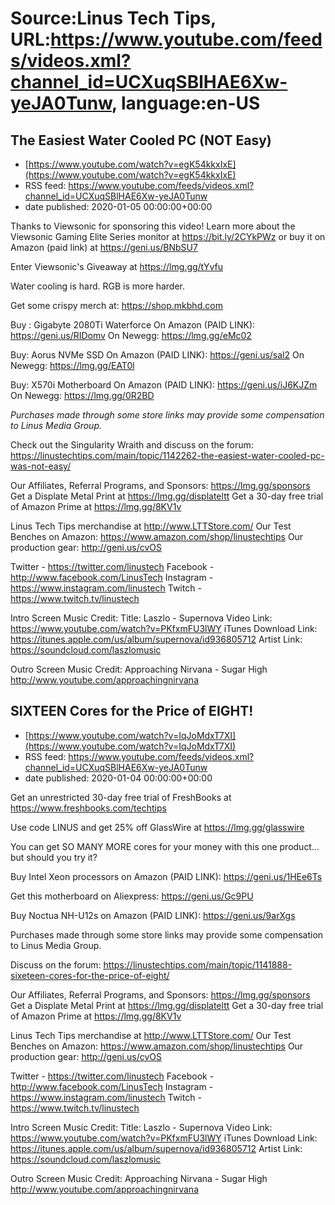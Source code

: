 # Source:Linus Tech Tips, URL:https://www.youtube.com/feeds/videos.xml?channel_id=UCXuqSBlHAE6Xw-yeJA0Tunw, language:en-US

## The Easiest Water Cooled PC (NOT Easy)
 - [https://www.youtube.com/watch?v=egK54kkxIxE](https://www.youtube.com/watch?v=egK54kkxIxE)
 - RSS feed: https://www.youtube.com/feeds/videos.xml?channel_id=UCXuqSBlHAE6Xw-yeJA0Tunw
 - date published: 2020-01-05 00:00:00+00:00

Thanks to Viewsonic for sponsoring this video! Learn more about the Viewsonic Gaming Elite Series monitor at https://bit.ly/2CYkPWz or buy it on Amazon (paid link) at https://geni.us/BNbSU7

Enter Viewsonic's Giveaway at https://lmg.gg/tYvfu

Water cooling is hard. RGB is more harder.

Get some crispy merch at: https://shop.mkbhd.com

Buy : Gigabyte 2080Ti Waterforce
On Amazon (PAID LINK): https://geni.us/RIDomv
On Newegg: https://lmg.gg/eMc02

Buy: Aorus NVMe SSD
On Amazon (PAID LINK): https://geni.us/sal2
On Newegg: https://lmg.gg/EAT0l

Buy: X570i Motherboard
On Amazon (PAID LINK): https://geni.us/iJ6KJZm
On Newegg: https://lmg.gg/0R2BD

*Purchases made through some store links may provide some compensation to Linus Media Group.*

Check out the Singularity Wraith and discuss on the forum: https://linustechtips.com/main/topic/1142262-the-easiest-water-cooled-pc-was-not-easy/

Our Affiliates, Referral Programs, and Sponsors: https://lmg.gg/sponsors
Get a Displate Metal Print at https://lmg.gg/displateltt
Get a 30-day free trial of Amazon Prime at https://lmg.gg/8KV1v

Linus Tech Tips merchandise at http://www.LTTStore.com/ 
Our Test Benches on Amazon: https://www.amazon.com/shop/linustechtips 
Our production gear: http://geni.us/cvOS

Twitter - https://twitter.com/linustech
Facebook - http://www.facebook.com/LinusTech
Instagram - https://www.instagram.com/linustech
Twitch - https://www.twitch.tv/linustech 

Intro Screen Music Credit:
Title: Laszlo - Supernova
Video Link: https://www.youtube.com/watch?v=PKfxmFU3lWY
iTunes Download Link: https://itunes.apple.com/us/album/supernova/id936805712
Artist Link: https://soundcloud.com/laszlomusic

Outro Screen Music Credit: Approaching Nirvana - Sugar High http://www.youtube.com/approachingnirvana

## SIXTEEN Cores for the Price of EIGHT!
 - [https://www.youtube.com/watch?v=IqJoMdxT7XI](https://www.youtube.com/watch?v=IqJoMdxT7XI)
 - RSS feed: https://www.youtube.com/feeds/videos.xml?channel_id=UCXuqSBlHAE6Xw-yeJA0Tunw
 - date published: 2020-01-04 00:00:00+00:00

Get an unrestricted 30-day free trial of FreshBooks at https://www.freshbooks.com/techtips

Use code LINUS and get 25% off GlassWire at https://lmg.gg/glasswire

You can get SO MANY MORE cores for your money with this one product... but should you try it?

Buy Intel Xeon processors on Amazon (PAID LINK): https://geni.us/1HEe6Ts

Get this motherboard on Aliexpress: https://geni.us/Gc9PU

Buy Noctua NH-U12s on Amazon (PAID LINK): https://geni.us/9arXgs

Purchases made through some store links may provide some compensation to Linus Media Group.

Discuss on the forum: https://linustechtips.com/main/topic/1141888-sixeteen-cores-for-the-price-of-eight/

Our Affiliates, Referral Programs, and Sponsors: https://lmg.gg/sponsors
Get a Displate Metal Print at https://lmg.gg/displateltt
Get a 30-day free trial of Amazon Prime at https://lmg.gg/8KV1v

Linus Tech Tips merchandise at http://www.LTTStore.com/ 
Our Test Benches on Amazon: https://www.amazon.com/shop/linustechtips 
Our production gear: http://geni.us/cvOS

Twitter - https://twitter.com/linustech
Facebook - http://www.facebook.com/LinusTech
Instagram - https://www.instagram.com/linustech
Twitch - https://www.twitch.tv/linustech 

Intro Screen Music Credit:
Title: Laszlo - Supernova
Video Link: https://www.youtube.com/watch?v=PKfxmFU3lWY
iTunes Download Link: https://itunes.apple.com/us/album/supernova/id936805712
Artist Link: https://soundcloud.com/laszlomusic

Outro Screen Music Credit: Approaching Nirvana - Sugar High http://www.youtube.com/approachingnirvana

